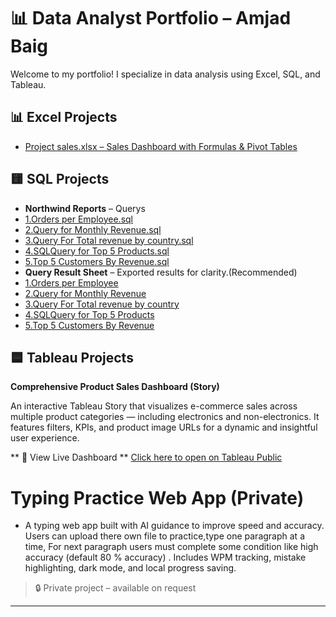 # 📊 Data Analyst Portfolio – Amjad Baig

Welcome to my portfolio! I specialize in data analysis using Excel, SQL, and Tableau.

## 📊 Excel Projects

- [Project sales.xlsx – Sales Dashboard with Formulas & Pivot Tables](https://github.com/amjad-dev-analytics/Portfolio/raw/main/Project%20sales%20.xlsx)
	

## 🟨 SQL Projects
- **Northwind Reports** – Querys
-  [1.Orders per Employee.sql](https://github.com/amjad-dev-analytics/Portfolio/blob/main/Orders%20per%20Employee.sql)
-  [2.Query for Monthly Revenue.sql](https://github.com/amjad-dev-analytics/Portfolio/blob/main/Query%20for%20Monthly%20Revenue.sql)
-  [3.Query For Total revenue by country.sql](https://github.com/amjad-dev-analytics/Portfolio/blob/main/Query%20For%20Total%20revenue%20by%20country.sql)
-  [4.SQLQuery for Top 5 Products.sql](https://github.com/amjad-dev-analytics/Portfolio/blob/main/SQLQuery%20for%20Top%205%20Products.sql)
-  [5.Top 5 Customers By Revenue.sql](https://github.com/amjad-dev-analytics/Portfolio/blob/main/Top%205%20Customers%20By%20Revenue.sql)
- **Query Result Sheet** – Exported results for clarity.(Recommended)
-  [1.Orders per Employee](https://github.com/amjad-dev-analytics/Portfolio/blob/main/Orders%20Per%20Employee.png)
-  [2.Query for Monthly Revenue](https://github.com/amjad-dev-analytics/Portfolio/blob/main/Monthly%20Revenue.png)
-  [3.Query For Total revenue by country](https://github.com/amjad-dev-analytics/Portfolio/blob/main/Total%20revenue%20by%20country.png)
-  [4.SQLQuery for Top 5 Products](https://github.com/amjad-dev-analytics/Portfolio/blob/main/Top%205%20Products.png)
-  [5.Top 5 Customers By Revenue](https://github.com/amjad-dev-analytics/Portfolio/blob/main/Top%205%20Customers%20By%20Revenue.png)
## 🟦 Tableau Projects
**Comprehensive Product Sales Dashboard (Story)**

An interactive Tableau Story that visualizes e-commerce sales across multiple product categories — including electronics and non-electronics. It features filters, KPIs, and product image URLs for a dynamic and insightful user experience.

** 🔗 View Live Dashboard **
[Click here to open on Tableau Public](https://public.tableau.com/app/profile/amjad.baig/viz/ComprehensiveProductSalesDashboardSalesRegionCustomerInsights/ComprehensiveProductSalesStory)
# Typing Practice Web App (Private)

-  A typing web app built with AI guidance to improve speed and accuracy. Users can upload there own file to practice,type one paragraph at a time, For next paragraph users must complete some condition like high accuracy (default 80 % accuracy) . Includes WPM tracking, mistake highlighting, dark mode, and local progress saving.
  
> 🔒 Private project – available on request

---

